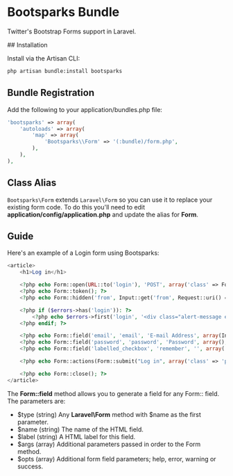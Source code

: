 # Bootsparks Bundle

Twitter's Bootstrap Forms support in Laravel.

## Installation

Install via the Artisan CLI:

```sh
php artisan bundle:install bootsparks
```

## Bundle Registration

Add the following to your application/bundles.php file:

```php
'bootsparks' => array(
    'autoloads' => array(
        'map' => array(
            'Bootsparks\\Form' => '(:bundle)/form.php',
        ),
    ),
),
```

## Class Alias

`Bootsparks\Form` extends `Laravel\Form` so you can use it to replace your existing form code.  To do this you'll need to edit **application/config/application.php** and update the alias for **Form**.

## Guide

Here's an example of a Login form using Bootsparks:

```php
<article>
	<h1>Log in</h1>

	<?php echo Form::open(URL::to('login'), 'POST', array('class' => Form::TYPE_HORIZONTAL)); ?>
	<?php echo Form::token(); ?>
	<?php echo Form::hidden('from', Input::get('from', Request::uri() === 'login' ? '' : Request::uri())); ?>

	<?php if ($errors->has('login')): ?>
		<?php echo $errors->first('login', '<div class="alert-message error">:message</div>'); ?>
	<?php endif; ?>

	<?php echo Form::field('email', 'email', 'E-mail Address', array(Input::get('email')), array('error' => $errors->has('email'))); ?>
	<?php echo Form::field('password', 'password', 'Password', array(), array('error' => $errors->has('password'))); ?>
	<?php echo Form::field('labelled_checkbox', 'remember', '', array('Use a '.HTML::link('cookies', 'cookie', array('title' => 'Find out more about the cookies we use and how to delete them', 'rel' => 'twipsy', 'target' => '_blank')).' to remember my details', 'yes')); ?>

	<?php echo Form::actions(Form::submit("Log in", array('class' => 'primary'))); ?>

	<?php echo Form::close(); ?>
</article>
```

The **Form::field** method allows you to generate a field for any Form:: field.  The parameters are:

* $type (string) Any **Laravel\Form** method with $name as the first parameter.
* $name (string) The name of the HTML field.
* $label (string) A HTML label for this field.
* $args (array) Additional parameters passed in order to the Form method.
* $opts (array) Additional form field parameters; help, error, warning or success.

